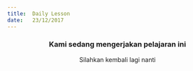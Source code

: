 ```yaml
---
title:  Daily Lesson
date:   23/12/2017
---
```


### <center>Kami sedang mengerjakan pelajaran ini</center>
<center>Silahkan kembali lagi nanti</center>
